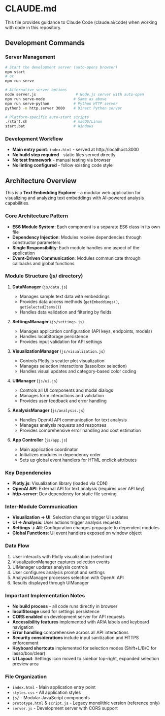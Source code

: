 # CLAUDE.md

This file provides guidance to Claude Code (claude.ai/code) when working with code in this repository.

## Development Commands

### Server Management
```bash
# Start the development server (auto-opens browser)
npm start
# or
npm run serve

# Alternative server options
node server.js                  # Node.js server with auto-open
npm run serve-node             # Same as above
npm run serve-python           # Python HTTP server
python3 -m http.server 3000    # Direct Python server

# Platform-specific auto-start scripts
./start.sh                     # macOS/Linux
start.bat                      # Windows
```

### Development Workflow
- **Main entry point**: `index.html` - served at http://localhost:3000
- **No build step required** - static files served directly
- **No test framework** - manual testing via browser
- **No linting configured** - follow existing code style

## Architecture Overview

This is a **Text Embedding Explorer** - a modular web application for visualizing and analyzing text embeddings with AI-powered analysis capabilities.

### Core Architecture Pattern
- **ES6 Module System**: Each component is a separate ES6 class in its own file
- **Dependency Injection**: Modules receive dependencies through constructor parameters
- **Single Responsibility**: Each module handles one aspect of the application
- **Event-Driven Communication**: Modules communicate through callbacks and global functions

### Module Structure (js/ directory)

1. **DataManager** (`js/data.js`)
   - Manages sample text data with embeddings
   - Provides data access methods (`getEmbeddings()`, `getSelectedItems()`)
   - Handles data validation and filtering by fields

2. **SettingsManager** (`js/settings.js`)
   - Manages application configuration (API keys, endpoints, models)
   - Handles localStorage persistence
   - Provides input validation for API settings

3. **VisualizationManager** (`js/visualization.js`)
   - Controls Plotly.js scatter plot visualization
   - Manages selection interactions (lasso/box selection)
   - Handles visual updates and category-based color coding

4. **UIManager** (`js/ui.js`)
   - Controls all UI components and modal dialogs
   - Manages form interactions and validation
   - Provides user feedback and error handling

5. **AnalysisManager** (`js/analysis.js`)
   - Handles OpenAI API communication for text analysis
   - Manages analysis requests and responses
   - Provides comprehensive error handling and cost estimation

6. **App Controller** (`js/app.js`)
   - Main application coordinator
   - Initializes modules in dependency order
   - Sets up global event handlers for HTML onclick attributes

### Key Dependencies
- **Plotly.js**: Visualization library (loaded via CDN)
- **OpenAI API**: External API for text analysis (requires user API key)
- **http-server**: Dev dependency for static file serving

### Inter-Module Communication
- **Visualization → UI**: Selection changes trigger UI updates
- **UI → Analysis**: User actions trigger analysis requests
- **Settings → All**: Configuration changes propagate to dependent modules
- **Global Functions**: UI event handlers exposed on window object

### Data Flow
1. User interacts with Plotly visualization (selection)
2. VisualizationManager captures selection events
3. UIManager updates analysis controls
4. User configures analysis prompt and settings
5. AnalysisManager processes selection with OpenAI API
6. Results displayed through UIManager

### Important Implementation Notes
- **No build process** - all code runs directly in browser
- **localStorage** used for settings persistence
- **CORS enabled** on development server for API requests
- **Accessibility features** implemented with ARIA labels and keyboard navigation
- **Error handling** comprehensive across all API interactions
- **Security considerations** include input sanitization and HTTPS enforcement
- **Keyboard shortcuts** implemented for selection modes (Shift+L/B/C for lasso/box/clear)
- **UI Layout**: Settings icon moved to sidebar top-right, expanded selection preview area

### File Organization
- `index.html` - Main application entry point
- `styles.css` - All application styles
- `js/` - Modular JavaScript components
- `prototype.html` & `script.js` - Legacy monolithic version (reference only)
- `server.js` - Development server with CORS support